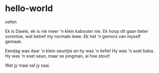 # hello-world
oefen

Ek is Dawie, ek is nie meer 'n klein kabouter nie. Ek hoop dit gaan beter vorentoe, wat betref my normale lewe. Ek het 'n gemors van myself gemaak.

Eendag was daar 'n klein seuntjie en hy was 'n liefie! Hy was 'n soet baba. Hy was 'n soet seun, maar as jongman, ai hoe stout! 

Wat jy maai sal jy saai.
